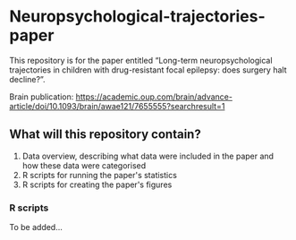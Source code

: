 # Neuropsychological-trajectories-paper

This repository is for the paper entitled “Long-term neuropsychological trajectories in children with drug-resistant focal epilepsy: does surgery halt decline?”. 

Brain publication: https://academic.oup.com/brain/advance-article/doi/10.1093/brain/awae121/7655555?searchresult=1
 
## What will this repository contain? 
1. Data overview, describing what data were included in the paper and how these data were categorised 
2. R scripts for running the paper's statistics
3. R scripts for creating the paper's figures

### R scripts

To be added...
